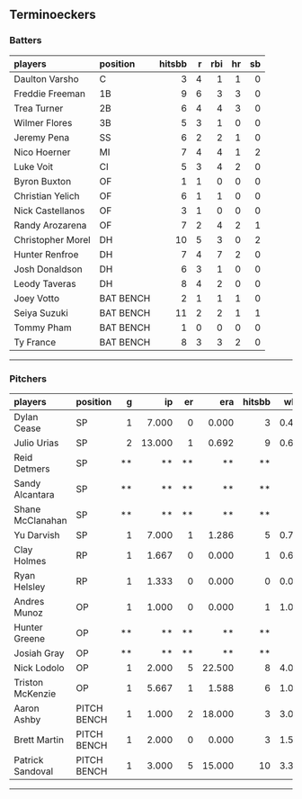 ## Terminoeckers

### Batters

 
|players           |position  | hitsbb|  r| rbi| hr| sb| 
|:-----------------|:---------|------:|--:|---:|--:|--:| 
|Daulton Varsho    |C         |      3|  4|   1|  1|  0| 
|Freddie Freeman   |1B        |      9|  6|   3|  3|  0| 
|Trea Turner       |2B        |      6|  4|   4|  3|  0| 
|Wilmer Flores     |3B        |      5|  3|   1|  0|  0| 
|Jeremy Pena       |SS        |      6|  2|   2|  1|  0| 
|Nico Hoerner      |MI        |      7|  4|   4|  1|  2| 
|Luke Voit         |CI        |      5|  3|   4|  2|  0| 
|Byron Buxton      |OF        |      1|  1|   0|  0|  0| 
|Christian Yelich  |OF        |      6|  1|   1|  0|  0| 
|Nick Castellanos  |OF        |      3|  1|   0|  0|  0| 
|Randy Arozarena   |OF        |      7|  2|   4|  2|  1| 
|Christopher Morel |DH        |     10|  5|   3|  0|  2| 
|Hunter Renfroe    |DH        |      7|  4|   7|  2|  0| 
|Josh Donaldson    |DH        |      6|  3|   1|  0|  0| 
|Leody Taveras     |DH        |      8|  4|   2|  0|  0| 
|Joey Votto        |BAT BENCH |      2|  1|   1|  1|  0| 
|Seiya Suzuki      |BAT BENCH |     11|  2|   2|  1|  1| 
|Tommy Pham        |BAT BENCH |      1|  0|   0|  0|  0| 
|Ty France         |BAT BENCH |      8|  3|   3|  2|  0| 


* * *

### Pitchers

 
|players          |position    |  g|     ip| er|    era| hitsbb|  whip| so|  w| sv| 
|:----------------|:-----------|--:|------:|--:|------:|------:|-----:|--:|--:|--:| 
|Dylan Cease      |SP          |  1|  7.000|  0|  0.000|      3| 0.429|  8|  1|  0| 
|Julio Urias      |SP          |  2| 13.000|  1|  0.692|      9| 0.692| 13|  2|  0| 
|Reid Detmers     |SP          | **|     **| **|     **|     **|    **| **| **| **| 
|Sandy Alcantara  |SP          | **|     **| **|     **|     **|    **| **| **| **| 
|Shane McClanahan |SP          | **|     **| **|     **|     **|    **| **| **| **| 
|Yu Darvish       |SP          |  1|  7.000|  1|  1.286|      5| 0.714|  9|  1|  0| 
|Clay Holmes      |RP          |  1|  1.667|  0|  0.000|      1| 0.600|  3|  0|  1| 
|Ryan Helsley     |RP          |  1|  1.333|  0|  0.000|      0| 0.000|  3|  0|  1| 
|Andres Munoz     |OP          |  1|  1.000|  0|  0.000|      1| 1.000|  2|  0|  0| 
|Hunter Greene    |OP          | **|     **| **|     **|     **|    **| **| **| **| 
|Josiah Gray      |OP          | **|     **| **|     **|     **|    **| **| **| **| 
|Nick Lodolo      |OP          |  1|  2.000|  5| 22.500|      8| 4.000|  5|  0|  0| 
|Triston McKenzie |OP          |  1|  5.667|  1|  1.588|      6| 1.059|  4|  0|  0| 
|Aaron Ashby      |PITCH BENCH |  1|  1.000|  2| 18.000|      3| 3.000|  2|  0|  0| 
|Brett Martin     |PITCH BENCH |  1|  2.000|  0|  0.000|      3| 1.500|  1|  0|  0| 
|Patrick Sandoval |PITCH BENCH |  1|  3.000|  5| 15.000|     10| 3.333|  4|  0|  0| 


* * *


